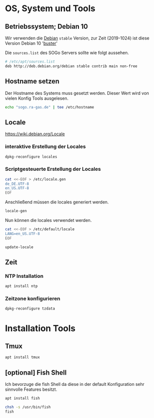 # OS, System und Tools
## Betriebssystem; Debian 10

Wir verwenden die [Debian][debian] `stable` Version, zur Zeit (2019-1024) ist diese
Version Debian 10 '[buster]'

Die `sources.list` des SOGo Servers sollte wie folgt aussehen.

```bash
# /etc/apt/sources.list
deb http://deb.debian.org/debian stable contrib main non-free
```

[debian]: https://debian.org
[buster]: https://wiki.debian.org/DebianBuster

## Hostname setzen

Der Hostname des Systems muss gesetzt werden. Dieser Wert wird von vielen Konfig Tools ausgelesen.

```bash
echo "sogo.ra-gas.de" | tee /etc/hostname
```

## Locale

<https://wiki.debian.org/Locale>

### interaktive Erstellung der Locales
```bash
dpkg-reconfigure locales
```

### Scriptgesteuerte Erstellung der Locales
```bash
cat <<-EOF > /etc/locale.gen
de_DE.UTF-8
en_US.UTF-8
EOF
```

Anschließend müssen die locales generiert werden.

```bash
locale-gen
```

Nun können die locales verwendet werden.
```bash
cat <<-EOF > /etc/default/locale
LANG=en_US.UTF-8
EOF
```

```bash
update-locale
```


## Zeit
### NTP Installation

```bash
apt install ntp
```

### Zeitzone konfigurieren

```bash
dpkg-reconfigure tzdata
```


# Installation Tools
## Tmux

```bash
apt install tmux
```

## [optional] Fish Shell

Ich bevorzuge die fish Shell da diese in der default Konfiguration sehr sinnvolle Features besitzt.

```bash
apt install fish
```

```bash
chsh -s /usr/bin/fish
fish
```

